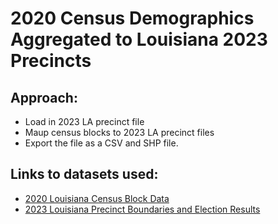 # 2020 Census Demographics Aggregated to Louisiana 2023 Precincts

## Approach:
- Load in 2023 LA precinct file
- Maup census blocks to 2023 LA precinct files
- Export the file as a CSV and SHP file.

## Links to datasets used:
- [2020 Louisiana Census Block Data](https://redistrictingdatahub.org/dataset/louisiana-block-pl-94171-2020/)
- [2023 Louisiana Precinct Boundaries and Election Results](https://redistrictingdatahub.org/dataset/louisiana-2023-primary-and-general-election-precinct-level-results-and-boundaries/)

